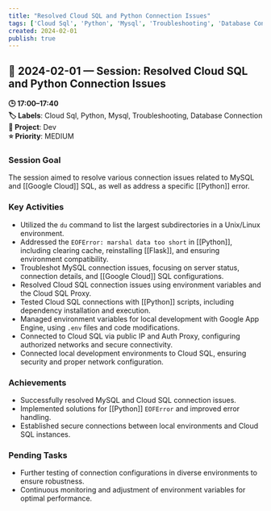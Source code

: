 ```yaml
---
title: "Resolved Cloud SQL and Python Connection Issues"
tags: ['Cloud Sql', 'Python', 'Mysql', 'Troubleshooting', 'Database Connection']
created: 2024-02-01
publish: true
---
```


## 📅 2024-02-01 — Session: Resolved Cloud SQL and Python Connection Issues

**🕒 17:00–17:40**  
**🏷️ Labels**: Cloud Sql, Python, Mysql, Troubleshooting, Database Connection  
**📂 Project**: Dev  
**⭐ Priority**: MEDIUM  


### Session Goal
The session aimed to resolve various connection issues related to MySQL and [[Google Cloud]] SQL, as well as address a specific [[Python]] error.

### Key Activities
- Utilized the `du` command to list the largest subdirectories in a Unix/Linux environment.
- Addressed the `EOFError: marshal data too short` in [[Python]], including clearing cache, reinstalling [[Flask]], and ensuring environment compatibility.
- Troubleshot MySQL connection issues, focusing on server status, connection details, and [[Google Cloud]] SQL configurations.
- Resolved Cloud SQL connection issues using environment variables and the Cloud SQL Proxy.
- Tested Cloud SQL connections with [[Python]] scripts, including dependency installation and execution.
- Managed environment variables for local development with Google App Engine, using `.env` files and code modifications.
- Connected to Cloud SQL via public IP and Auth Proxy, configuring authorized networks and secure connectivity.
- Connected local development environments to Cloud SQL, ensuring security and proper network configuration.

### Achievements
- Successfully resolved MySQL and Cloud SQL connection issues.
- Implemented solutions for [[Python]] `EOFError` and improved error handling.
- Established secure connections between local environments and Cloud SQL instances.

### Pending Tasks
- Further testing of connection configurations in diverse environments to ensure robustness.
- Continuous monitoring and adjustment of environment variables for optimal performance.
